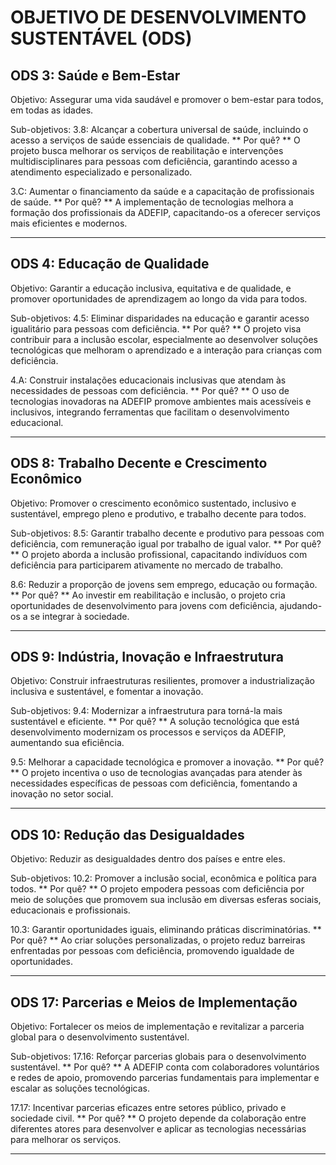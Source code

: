 # OBJETIVO DE DESENVOLVIMENTO SUSTENTÁVEL (ODS)

## ODS 3: Saúde e Bem-Estar
 Objetivo:
Assegurar uma vida saudável e promover o bem-estar para todos, em todas as idades.

 Sub-objetivos:
3.8: Alcançar a cobertura universal de saúde, incluindo o acesso a serviços de saúde essenciais de qualidade.
** Por quê? **
O projeto busca melhorar os serviços de reabilitação e intervenções multidisciplinares para pessoas com deficiência, garantindo acesso a atendimento especializado e personalizado.

3.C: Aumentar o financiamento da saúde e a capacitação de profissionais de saúde.
** Por quê? **
A implementação de tecnologias melhora a formação dos profissionais da ADEFIP, capacitando-os a oferecer serviços mais eficientes e modernos.

-----------------------------------------------------------------------------------------------------------------------------------------

## ODS 4: Educação de Qualidade
Objetivo:
Garantir a educação inclusiva, equitativa e de qualidade, e promover oportunidades de aprendizagem ao longo da vida para todos.

Sub-objetivos:
4.5: Eliminar disparidades na educação e garantir acesso igualitário para pessoas com deficiência.
** Por quê? **
O projeto visa contribuir para a inclusão escolar, especialmente ao desenvolver soluções tecnológicas que melhoram o aprendizado e a interação para crianças com deficiência.

4.A: Construir instalações educacionais inclusivas que atendam às necessidades de pessoas com deficiência.
** Por quê? **
O uso de tecnologias inovadoras na ADEFIP promove ambientes mais acessíveis e inclusivos, integrando ferramentas que facilitam o desenvolvimento educacional.

-----------------------------------------------------------------------------------------------------------------------------------------

## ODS 8: Trabalho Decente e Crescimento Econômico
Objetivo:
Promover o crescimento econômico sustentado, inclusivo e sustentável, emprego pleno e produtivo, e trabalho decente para todos.

Sub-objetivos:
8.5: Garantir trabalho decente e produtivo para pessoas com deficiência, com remuneração igual por trabalho de igual valor.
** Por quê? **
O projeto aborda a inclusão profissional, capacitando indivíduos com deficiência para participarem ativamente no mercado de trabalho.

8.6: Reduzir a proporção de jovens sem emprego, educação ou formação.
** Por quê? **
Ao investir em reabilitação e inclusão, o projeto cria oportunidades de desenvolvimento para jovens com deficiência, ajudando-os a se integrar à sociedade.

-----------------------------------------------------------------------------------------------------------------------------------------

## ODS 9: Indústria, Inovação e Infraestrutura
Objetivo:
Construir infraestruturas resilientes, promover a industrialização inclusiva e sustentável, e fomentar a inovação.

Sub-objetivos:
9.4: Modernizar a infraestrutura para torná-la mais sustentável e eficiente.
** Por quê? **
A solução tecnológica que está desenvolvimento modernizam os processos e serviços da ADEFIP, aumentando sua eficiência.

9.5: Melhorar a capacidade tecnológica e promover a inovação.
** Por quê? **
O projeto incentiva o uso de tecnologias avançadas para atender às necessidades específicas de pessoas com deficiência, fomentando a inovação no setor social.

-----------------------------------------------------------------------------------------------------------------------------------------

## ODS 10: Redução das Desigualdades
Objetivo:
Reduzir as desigualdades dentro dos países e entre eles.

Sub-objetivos:
10.2: Promover a inclusão social, econômica e política para todos.
** Por quê? **
O projeto empodera pessoas com deficiência por meio de soluções que promovem sua inclusão em diversas esferas sociais, educacionais e profissionais.

10.3: Garantir oportunidades iguais, eliminando práticas discriminatórias.
** Por quê? **
Ao criar soluções personalizadas, o projeto reduz barreiras enfrentadas por pessoas com deficiência, promovendo igualdade de oportunidades.

-----------------------------------------------------------------------------------------------------------------------------------------

## ODS 17: Parcerias e Meios de Implementação
Objetivo:
Fortalecer os meios de implementação e revitalizar a parceria global para o desenvolvimento sustentável.

Sub-objetivos:
17.16: Reforçar parcerias globais para o desenvolvimento sustentável.
** Por quê? **
A ADEFIP conta com colaboradores voluntários e redes de apoio, promovendo parcerias fundamentais para implementar e escalar as soluções tecnológicas.

17.17: Incentivar parcerias eficazes entre setores público, privado e sociedade civil.
** Por quê? **
O projeto depende da colaboração entre diferentes atores para desenvolver e aplicar as tecnologias necessárias para melhorar os serviços.

_______________________________________________________________________________________________________________________________________________________________

